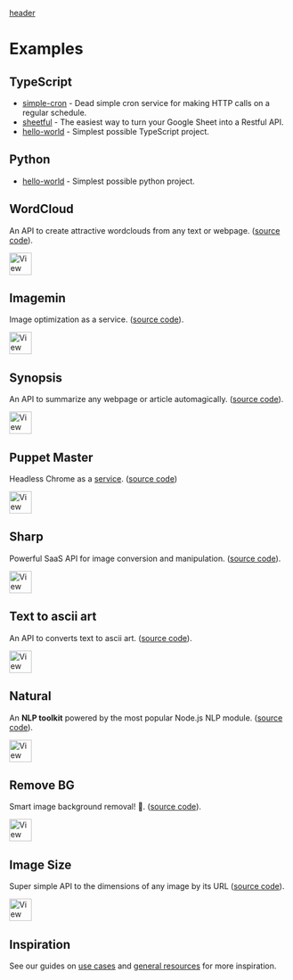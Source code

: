 [header](_header.md ':include')

# Examples

## TypeScript

- [simple-cron](https://simple-cron.saasify.sh) - Dead simple cron service for making HTTP calls on a regular schedule.
- [sheetful](https://github.com/saasify-sh/sheetful) - The easiest way to turn your Google Sheet into a Restful API.
- [hello-world](https://github.com/saasify-sh/saasify/tree/master/examples/typescript/hello-world) - Simplest possible TypeScript project.

## Python

- [hello-world](https://github.com/saasify-sh/saasify/tree/master/examples/python/hello-world) - Simplest possible python project.

## WordCloud

An API to create attractive wordclouds from any text or webpage. ([source code](https://github.com/saasify-sh/saasify/tree/master/examples/python/wordcloud)).

<a href="https://wordcloud.saasify.sh" target="_blank" rel="noopener">
  <img
    src="https://badges.saasify.sh?text=View%20WordCloud%20API"
    height="40"
    alt="View WordCloud API"
  />
</a>

## Imagemin

Image optimization as a service. ([source code](https://github.com/saasify-sh/saasify/tree/master/examples/typescript/imagemin)).

<a href="https://imagemin.saasify.sh" target="_blank" rel="noopener">
  <img
    src="https://badges.saasify.sh?text=View%20Imagemin%20API"
    height="40"
    alt="View Imagemin API"
  />
</a>

## Synopsis

An API to summarize any webpage or article automagically. ([source code](https://github.com/saasify-sh/synopsis)).

<a href="https://synopsis.saasify.sh" target="_blank" rel="noopener">
  <img
    src="https://badges.saasify.sh?text=View%20Synopsis%20API"
    height="40"
    alt="View Synopsis API"
  />
</a>

## Puppet Master

Headless Chrome as a [service](https://puppet-master.sh). ([source code](https://github.com/saasify-sh/puppet-master))

<a href="https://puppet-master.sh" target="_blank" rel="noopener">
  <img
    src="https://badges.saasify.sh?text=View%20Puppet%20Master%20API"
    height="40"
    alt="View Puppet Master API"
  />
</a>

## Sharp

Powerful SaaS API for image conversion and manipulation. ([source code](https://github.com/saasify-sh/saasify/tree/master/examples/typescript/sharp)).

<a href="https://sharp.saasify.sh" target="_blank" rel="noopener">
  <img
    src="https://badges.saasify.sh?text=View%20Sharp%20API"
    height="40"
    alt="View Sharp API"
  />
</a>

## Text to ascii art

An API to converts text to ascii art. ([source code](https://github.com/saasify-sh/saasify/tree/master/examples/typescript/text-to-ascii-art)).

<a href="https://text-to-ascii-art.saasify.sh" target="_blank" rel="noopener">
  <img
    src="https://badges.saasify.sh?text=View%20Hosted%20API"
    height="40"
    alt="View Hosted API"
  />
</a>

## Natural

An **NLP toolkit** powered by the most popular Node.js NLP module. ([source code](https://github.com/saasify-sh/saasify/tree/master/examples/typescript/natural)).

<a href="https://natural.saasify.sh" target="_blank" rel="noopener">
  <img
    src="https://badges.saasify.sh?text=View%20Natural%20API"
    height="40"
    alt="View Natural API"
  />
</a>

## Remove BG

Smart image background removal! 🤯. ([source code](https://github.com/saasify-sh/saasify/tree/master/examples/typescript/remove-bg)).

<a href="https://dev_remove-bg.saasify.sh" target="_blank" rel="noopener">
  <img
    src="https://badges.saasify.sh?text=View%20Hosted%20API"
    height="40"
    alt="View Hosted API"
  />
</a>

## Image Size

Super simple API to the dimensions of any image by its URL ([source code](https://github.com/saasify-sh/image-size)).

<a href="https://image-size.saasify.sh" target="_blank" rel="noopener">
  <img
    src="https://badges.saasify.sh?text=View%20Hosted%20API"
    height="40"
    alt="View Hosted API"
  />
</a>

## Inspiration

See our guides on [use cases](use-cases.md) and [general resources](resources.md) for more inspiration.
